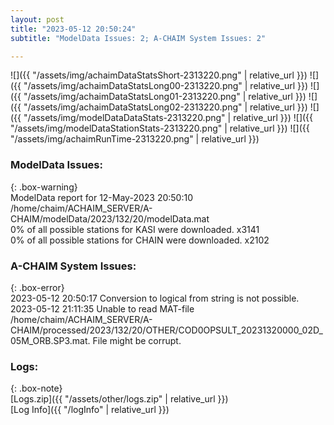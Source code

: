```yaml
---
layout: post
title: "2023-05-12 20:50:24"
subtitle: "ModelData Issues: 2; A-CHAIM System Issues: 2"

---
```


![]({{ "/assets/img/achaimDataStatsShort-2313220.png" | relative_url }})
![]({{ "/assets/img/achaimDataStatsLong00-2313220.png" | relative_url }})
![]({{ "/assets/img/achaimDataStatsLong01-2313220.png" | relative_url }})
![]({{ "/assets/img/achaimDataStatsLong02-2313220.png" | relative_url }})
![]({{ "/assets/img/modelDataDataStats-2313220.png" | relative_url }})
![]({{ "/assets/img/modelDataStationStats-2313220.png" | relative_url }})
![]({{ "/assets/img/achaimRunTime-2313220.png" | relative_url }})


### ModelData Issues:  
  
{: .box-warning}  
 ModelData report for 12-May-2023 20:50:10   
 /home/chaim/ACHAIM_SERVER/A-CHAIM/modelData/2023/132/20/modelData.mat   
 0% of all possible stations for KASI were downloaded. x3141   
 0% of all possible stations for CHAIN were downloaded. x2102   
  
### A-CHAIM System Issues:  
  
{: .box-error}  
2023-05-12 20:50:17 Conversion to logical from string is not possible.  
2023-05-12 21:11:35 Unable to read MAT-file /home/chaim/ACHAIM_SERVER/A-CHAIM/processed/2023/132/20/OTHER/COD0OPSULT_20231320000_02D_05M_ORB.SP3.mat. File might be corrupt.  

### Logs:  
  
{: .box-note}  
[Logs.zip]({{ "/assets/other/logs.zip" | relative_url }})  
[Log Info]({{ "/logInfo" | relative_url }})  
